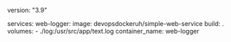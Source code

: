 version: "3.9"

services:
    web-logger:
        image: devopsdockeruh/simple-web-service
        build: .
        volumes: 
            - ./log:/usr/src/app/text.log
        container_name: web-logger
